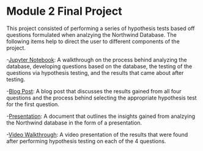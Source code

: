 

# Module 2 Final Project

This project consisted of performing a series of hypothesis tests based off questions formulated when analzying the Northwind Database. The following items help to direct the user to different components of the project. 

-[Jupyter Notebook](student.ipynb): A walkthrough on the process behind analyzing the database, developing questions based on the database, the testing of the questions via hypothesis testing, and the results that came about after testing. 

-[Blog Post](https://kahmadi94.medium.com/flatiron-data-science-module-2-project-75d56387778f): A blog post that discusses the results gained from all four questions and the process behind selecting the appropriate hypothesis test for the first question. 

-[Presentation](presentation.pdf): A document that outlines the insights gained from analzying the Northwind database in the form of a presentation. 

-[Video Walkthrough](https://drive.google.com/file/d/1iqNL9AhockY2IUDAEhQLaMt5m_UoSYzd/view?usp=sharing): A video presentation of the results that were found after performing hypothesis testing on each of the 4 questions. 